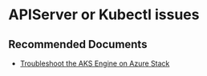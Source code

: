 <properties
    pageTitle="APIServer or Kubectl issues"
    description="APIServer or Kubectl issues"
    service="microsoft.aksengine"
    resource="vaults"
    authors="TobyTu"
    ms.author="mquian"
    displayOrder=""
    selfHelpType="generic"
    supportTopicIds="32689828"
    resourceTags=""
    productPesIds="16963"
    cloudEnvironments="public"
    articleId="76842b51-p012-4acb-9ef4-f78c5e87ec25"
/>

# APIServer or Kubectl issues

## **Recommended Documents**

- [Troubleshoot the AKS Engine on Azure Stack](https://docs.microsoft.com/azure-stack/user/azure-stack-kubernetes-aks-engine-troubleshoot)
